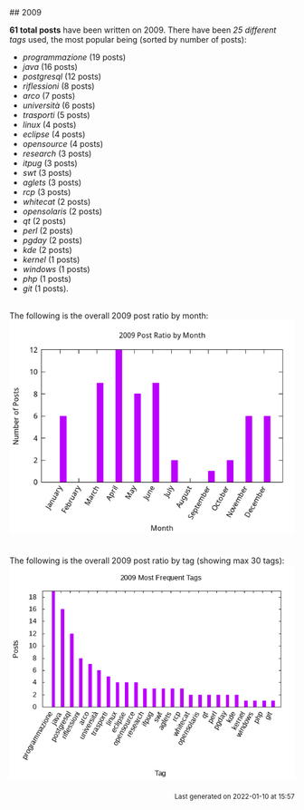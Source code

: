 <a name="2009" />
## 2009 

**61 total posts** have been written on 2009.
There have been *25 different tags* used, the most
popular being (sorted by number of posts):
 
- *programmazione* (19 posts)  
- *java* (16 posts)  
- *postgresql* (12 posts)  
- *riflessioni* (8 posts)  
- *arco* (7 posts)  
- *università* (6 posts)  
- *trasporti* (5 posts)  
- *linux* (4 posts)  
- *eclipse* (4 posts)  
- *opensource* (4 posts)  
- *research* (3 posts)  
- *itpug* (3 posts)  
- *swt* (3 posts)  
- *aglets* (3 posts)  
- *rcp* (3 posts)  
- *whitecat* (2 posts)  
- *opensolaris* (2 posts)  
- *qt* (2 posts)  
- *perl* (2 posts)  
- *pgday* (2 posts)  
- *kde* (2 posts)  
- *kernel* (1 posts)  
- *windows* (1 posts)  
- *php* (1 posts)  
- *git* (1 posts).<br/>
<br/>
The following is the overall 2009 post ratio by month:
<br/>
    <center>
      <img src="/images/stats/2009-months.png" alt="2009 post ratio per month" />
    </center>
<br/>

<br/>
The following is the overall 2009 post ratio by tag (showing max 30 tags):
<br/>
  <center>
    <img src="/images/stats/2009-tags.png" alt="2009 post ratio per tag" />
  </center>
<br/>

<div align="right">
<small>
Last generated on 2022-01-10 at 15:57
</small>
</div>

<br/>
